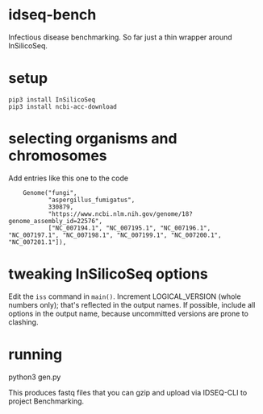 # idseq-bench
Infectious disease benchmarking.   So far just a thin wrapper around InSilicoSeq.

# setup
```
pip3 install InSilicoSeq
pip3 install ncbi-acc-download
```

# selecting organisms and chromosomes
Add entries like this one to the code
```
    Genome("fungi",
           "aspergillus_fumigatus",
           330879,
           "https://www.ncbi.nlm.nih.gov/genome/18?genome_assembly_id=22576",
           ["NC_007194.1", "NC_007195.1", "NC_007196.1", "NC_007197.1", "NC_007198.1", "NC_007199.1", "NC_007200.1", "NC_007201.1"]),
```

# tweaking InSilicoSeq options
Edit the `iss` command in `main()`.  Increment LOGICAL_VERSION (whole numbers only);  that's reflected in the output names.  If possible, include all options in the output name, because uncommitted versions are prone to clashing.

# running
python3 gen.py

This produces fastq files that you can gzip and upload via IDSEQ-CLI to project Benchmarking.
